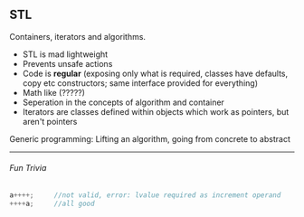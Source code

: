 ## STL
Containers, iterators and algorithms.
- STL is mad lightweight
- Prevents unsafe actions
- Code is **regular** (exposing only what is required, classes have defaults, copy etc constructors; same interface provided for everything)
- Math like (?????)
- Seperation in the concepts of algorithm and container
- Iterators are classes defined within objects which work as pointers, but aren't pointers


Generic programming: Lifting an algorithm, going from concrete to abstract

---
###### Fun Trivia
```cpp
a++++;     //not valid, error: lvalue required as increment operand
++++a;     //all good
```
